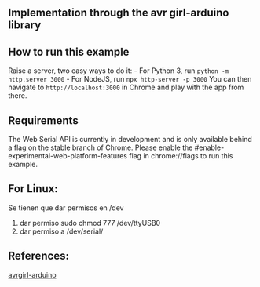 
## Implementation through the avr girl-arduino library

## How to run this example 
Raise a server, two easy ways to do it:
    - For Python 3, run `python -m http.server 3000`
    - For NodeJS, run `npx http-server -p 3000`
You can then navigate to `http://localhost:3000` in Chrome and play with the app from there.

## Requirements
The Web Serial API is currently in development and is only available behind a flag on the stable branch of Chrome. Please enable the #enable-experimental-web-platform-features flag in chrome://flags to run this example.


## For Linux:
Se tienen que dar permisos en /dev
1. dar permiso sudo chmod 777 /dev/ttyUSB0
2. dar permiso a /dev/serial/

## References:
[avrgirl-arduino](https://github.com/noopkat/avrgirl-arduino)
